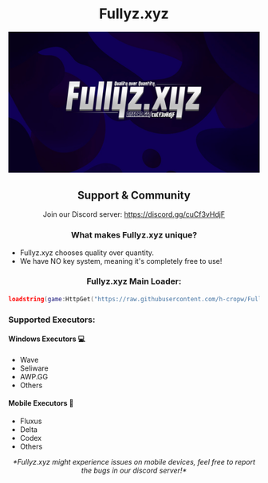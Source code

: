 <h1 align="center">Fullyz.xyz</h1>

![Fullyz.xyz Banner](https://github.com/h-cropw/Fullyz.xyz/blob/main/Fullyz.xyz.jpg)

<h2 align="center">Support & Community</h2>
<p align="center">Join our Discord server: <a href="https://discord.gg/cuCf3vHdjF">https://discord.gg/cuCf3vHdjF</a></p>

<h3 align="center">What makes Fullyz.xyz unique?</h3>
<ul>
    <li>Fullyz.xyz chooses quality over quantity.</li>
    <li>We have NO key system, meaning it's completely free to use!</li>
</ul>

<h3 align="center">Fullyz.xyz Main Loader:</h3>

```lua
loadstring(game:HttpGet("https://raw.githubusercontent.com/h-cropw/Fullyz.xyz/refs/heads/main/MainLoader.lua"))()
```

<h3 align="left">Supported Executors:</h3>

<h4 align="left">Windows Executors 💻</h4>
<ul>
    <li>Wave</li>
    <li>Seliware</li>
    <li>AWP.GG</li>
    <li>Others</li>
</ul>

<h4 align="left">Mobile Executors 📱</h4>
<ul>
    <li>Fluxus</li>
    <li>Delta</li>
    <li>Codex</li>
    <li>Others</li>
</ul>

<p align="center"><i>*Fullyz.xyz might experience issues on mobile devices, feel free to report the bugs in our discord server!*</i></p>
